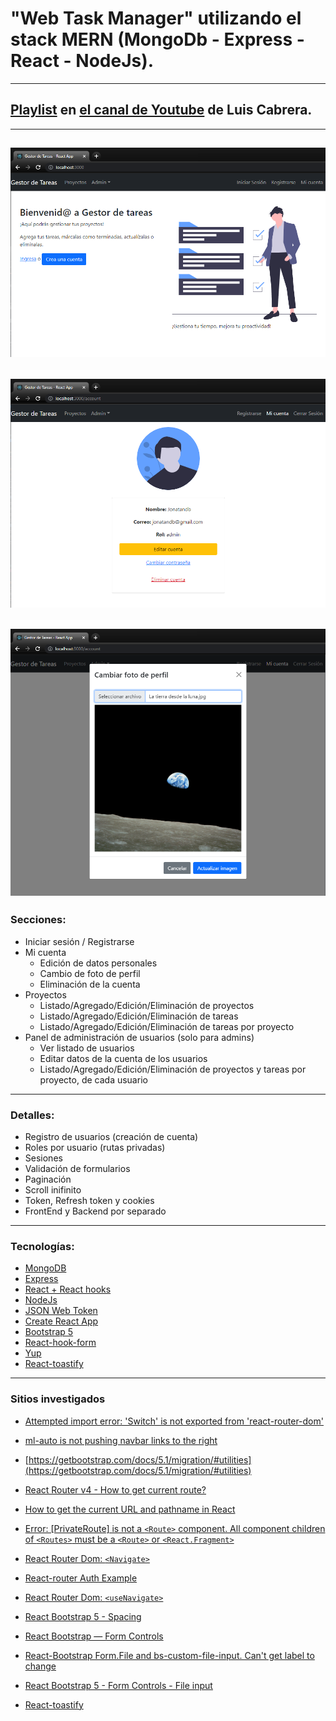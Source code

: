 # "Web Task Manager" utilizando el stack MERN (MongoDb - Express - React - NodeJs).

---

## [Playlist](https://www.youtube.com/playlist?list=PLdcAPGja1uw0LSn7kx-Plj76x8UZZLgz9) en [el canal de Youtube](https://www.youtube.com/c/LuisCabrera/videos) de Luis Cabrera.

---

## ![Gestor de tareas -> Inicio](Screenshot.png?raw=true 'Gestor de tareas -> Inicio')

## ![Gestor de tareas -> Cuenta](Screenshot_account.png?raw=true 'Gestor de tareas -> Cuenta')

## ![Gestor de tareas -> Cuenta -> Cambiar foto de perfil](Screenshot_account_02.png?raw=true 'Gestor de tareas -> Cuenta -> Cambiar foto de perfil')

### Secciones:

- Iniciar sesión / Registrarse
- Mi cuenta
  - Edición de datos personales
  - Cambio de foto de perfil
  - Eliminación de la cuenta
- Proyectos
  - Listado/Agregado/Edición/Eliminación de proyectos
  - Listado/Agregado/Edición/Eliminación de tareas
  - Listado/Agregado/Edición/Eliminación de tareas por proyecto
- Panel de administración de usuarios (solo para admins)
  - Ver listado de usuarios
  - Editar datos de la cuenta de los usuarios
  - Listado/Agregado/Edición/Eliminación de proyectos y tareas por proyecto, de cada usuario

---

### Detalles:

- Registro de usuarios (creación de cuenta)
- Roles por usuario (rutas privadas)
- Sesiones
- Validación de formularios
- Paginación
- Scroll inifinito
- Token, Refresh token y cookies
- FrontEnd y Backend por separado

---

### Tecnologías:

- [MongoDB](https://www.mongodb.com/es)
- [Express](https://expressjs.com/es/)
- [React + React hooks](https://es.reactjs.org/)
- [NodeJs](https://nodejs.org/es/)
- [JSON Web Token](https://jwt.io/)
- [Create React App](https://create-react-app.dev/)
- [Bootstrap 5](https://getbootstrap.com/docs/5.1/getting-started/introduction/)
- [React-hook-form](https://react-hook-form.com/)
- [Yup](https://github.com/jquense/yup)
- [React-toastify](https://fkhadra.github.io/react-toastify/introduction)

---

### Sitios investigados

- [Attempted import error: 'Switch' is not exported from 'react-router-dom'](https://stackoverflow.com/questions/63124161/attempted-import-error-switch-is-not-exported-from-react-router-dom)

- [ml-auto is not pushing navbar links to the right](https://stackoverflow.com/questions/49022773/ml-auto-is-not-pushing-navbar-links-to-the-right)

- [https://getbootstrap.com/docs/5.1/migration/#utilities](https://getbootstrap.com/docs/5.1/migration/#utilities)

- [React Router v4 - How to get current route?](https://stackoverflow.com/questions/42253277/react-router-v4-how-to-get-current-route)

- [How to get the current URL and pathname in React](https://surajsharma.net/blog/current-url-in-react)

- [Error: [PrivateRoute] is not a `<Route>` component. All component children of `<Routes>` must be a `<Route>` or `<React.Fragment>`](https://stackoverflow.com/questions/69864165/error-privateroute-is-not-a-route-component-all-component-children-of-rou)

- [React Router Dom: `<Navigate>`](https://reactrouter.com/docs/en/v6/api#navigate)

- [React-router Auth Example](https://stackblitz.com/github/remix-run/react-router/tree/main/examples/auth?file=src/App.tsx)

- [React Router Dom: `<useNavigate>`](https://reactrouter.com/docs/en/v6/api#usenavigate)

- [React Bootstrap 5 - Spacing](https://mdbootstrap.com/docs/b5/react/utilities/spacing/)

- [React Bootstrap — Form Controls](https://blog.devgenius.io/react-bootstrap-form-controls-f073ed4e8b75)

- [React-Bootstrap Form.File and bs-custom-file-input. Can't get label to change](https://stackoverflow.com/questions/64076013/react-bootstrap-form-file-and-bs-custom-file-input-cant-get-label-to-change)

- [React Bootstrap 5 - Form Controls - File input](https://react-bootstrap.github.io/forms/form-control/#file-input)

- [React-toastify](https://fkhadra.github.io/react-toastify/introduction/)
